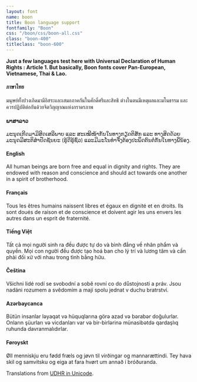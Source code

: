 ```yaml
---
layout: font
name: boon
title: Boon language support
fontfamily: "Boon"
css: "/boon/css/boon-all.css"
class: "boon-400"
titleclass: "boon-600"
---
```


**Just a few languages test here with Universal Declaration of Human Rights : Article 1. But basically, Boon fonts cover Pan-European, Vietnamese, Thai & Lao.**

#### ภาษาไทย
มนุษย์ทั้งปวงเกิดมามีอิสระและเสมอภาคกันในศักดิ์ศรีและสิทธิ ต่างในตนมีเหตุผลและมโนธรรม และควรปฏิบัติต่อกันด้วยจิตวิญญาณแห่งภราดรภาพ

#### ພາສາລາວ
ມະນຸດເກີດມາມີສິດເສລີພາບ ແລະ ສະເໝີໜ້າກັນໃນທາງກຽດຕິສັກ ແລະ ທາງສິດດ້ວຍມະນຸດມີສະຕິສຳປັດຊັນຍະ (ຮູ້ດີຮູ້ຊົ່ວ) ແລະມີມະໂນທຳຈື່ງຕ້ອງປະພຶດຕົນຕໍ່ກັນໃນທາງພີ່ນ້ອງ.

#### English
All human beings are born free and equal in dignity and rights. They are endowed with reason and conscience and should act towards one another in a spirit of brotherhood.

#### Français
Tous les êtres humains naissent libres et égaux en dignité et en droits. Ils sont doués de raison et de conscience et doivent agir les uns envers les autres dans un esprit de fraternité.

#### Tiếng Việt
Tất cả mọi người sinh ra đều được tự do và bình đẳng về nhân phẩm và quyền. Mọi con người đều được tạo hoá ban cho lý trí và lương tâm và cần phải đối xử với nhau trong tình bằng hữu.

#### Čeština
<p>Všichni lidé rodí se svobodní a sobě rovní co do důstojnosti a práv. Jsou nadáni rozumem a svědomím a mají spolu jednat v duchu bratrství.</p>

#### Azərbaycanca
<p lang="az-Latn">Bütün insanlar ləyaqət və hüquqlarına görə azad və bərabər doğulurlar. Onların şüurları və vicdanları var və bir-birlərinə münasibətdə qardaşlıq ruhunda davranmalıdırlar.</p>

#### Føroyskt
<p lang="fo">Øll menniskju eru fødd fræls og jøvn til virðingar og mannarættindi. Tey hava skil og samvitsku og eiga at fara hvørt um annað í bróðuranda.</p>

Translations from [UDHR in Unicode](http://unicode.org/udhr/translations.html).
